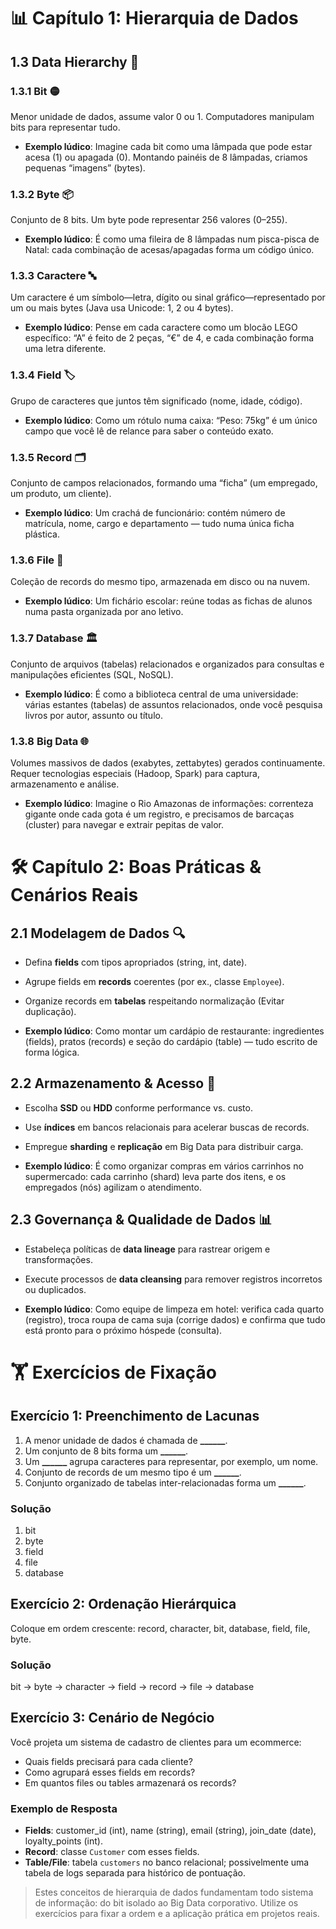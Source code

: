 # 📊 Capítulo 1: Hierarquia de Dados

## 1.3 Data Hierarchy 💾

### 1.3.1 Bit 🟡  
Menor unidade de dados, assume valor 0 ou 1. Computadores manipulam bits para representar tudo.  


 - **Exemplo lúdico**: Imagine cada bit como uma lâmpada que pode estar acesa (1) ou apagada (0). Montando painéis de 8 lâmpadas, criamos pequenas “imagens” (bytes).


### 1.3.2 Byte 📦  
Conjunto de 8 bits. Um byte pode representar 256 valores (0–255).  


 - **Exemplo lúdico**: É como uma fileira de 8 lâmpadas num pisca-pisca de Natal: cada combinação de acesas/apagadas forma um código único.


### 1.3.3 Caractere 🔤  
Um caractere é um símbolo—letra, dígito ou sinal gráfico—representado por um ou mais bytes (Java usa Unicode: 1, 2 ou 4 bytes).  


 - **Exemplo lúdico**: Pense em cada caractere como um blocão LEGO específico: “A” é feito de 2 peças, “€” de 4, e cada combinação forma uma letra diferente.


### 1.3.4 Field 🏷️  
Grupo de caracteres que juntos têm significado (nome, idade, código).  


 - **Exemplo lúdico**: Como um rótulo numa caixa: “Peso: 75kg” é um único campo que você lê de relance para saber o conteúdo exato.


### 1.3.5 Record 🗂️  
Conjunto de campos relacionados, formando uma “ficha” (um empregado, um produto, um cliente).  


 - **Exemplo lúdico**: Um crachá de funcionário: contém número de matrícula, nome, cargo e departamento — tudo numa única ficha plástica.


### 1.3.6 File 📁  
Coleção de records do mesmo tipo, armazenada em disco ou na nuvem.  


 - **Exemplo lúdico**: Um fichário escolar: reúne todas as fichas de alunos numa pasta organizada por ano letivo.


### 1.3.7 Database 🏛️  
Conjunto de arquivos (tabelas) relacionados e organizados para consultas e manipulações eficientes (SQL, NoSQL).  


 - **Exemplo lúdico**: É como a biblioteca central de uma universidade: várias estantes (tabelas) de assuntos relacionados, onde você pesquisa livros por autor, assunto ou título.


### 1.3.8 Big Data 🌐  
Volumes massivos de dados (exabytes, zettabytes) gerados continuamente. Requer tecnologias especiais (Hadoop, Spark) para captura, armazenamento e análise.  


 - **Exemplo lúdico**: Imagine o Rio Amazonas de informações: correnteza gigante onde cada gota é um registro, e precisamos de barcaças (cluster) para navegar e extrair pepitas de valor.


# 🛠️ Capítulo 2: Boas Práticas & Cenários Reais

## 2.1 Modelagem de Dados 🔍  
  - Defina **fields** com tipos apropriados (string, int, date).  
  - Agrupe fields em **records** coerentes (por ex., classe `Employee`).  
  - Organize records em **tabelas** respeitando normalização (Evitar duplicação).  


 - **Exemplo lúdico**: Como montar um cardápio de restaurante: ingredientes (fields), pratos (records) e seção do cardápio (table) — tudo escrito de forma lógica.


## 2.2 Armazenamento & Acesso 🚀  
  - Escolha **SSD** ou **HDD** conforme performance vs. custo.  
  - Use **índices** em bancos relacionais para acelerar buscas de records.  
  - Empregue **sharding** e **replicação** em Big Data para distribuir carga.  


 - **Exemplo lúdico**: É como organizar compras em vários carrinhos no supermercado: cada carrinho (shard) leva parte dos itens, e os empregados (nós) agilizam o atendimento.


## 2.3 Governança & Qualidade de Dados 📊  
  - Estabeleça políticas de **data lineage** para rastrear origem e transformações.  
  - Execute processos de **data cleansing** para remover registros incorretos ou duplicados.  


 - **Exemplo lúdico**: Como equipe de limpeza em hotel: verifica cada quarto (registro), troca roupa de cama suja (corrige dados) e confirma que tudo está pronto para o próximo hóspede (consulta).


# 🏋️ Exercícios de Fixação

## Exercício 1: Preenchimento de Lacunas  
1. A menor unidade de dados é chamada de **______**.  
2. Um conjunto de 8 bits forma um **______**.  
3. Um **______** agrupa caracteres para representar, por exemplo, um nome.  
4. Conjunto de records de um mesmo tipo é um **______**.  
5. Conjunto organizado de tabelas inter-relacionadas forma um **______**.  

### Solução  
1. bit  
2. byte  
3. field  
4. file  
5. database  


## Exercício 2: Ordenação Hierárquica  
Coloque em ordem crescente: record, character, bit, database, field, file, byte.

### Solução  
bit → byte → character → field → record → file → database  


## Exercício 3: Cenário de Negócio  
Você projeta um sistema de cadastro de clientes para um ecommerce:
- Quais fields precisará para cada cliente?  
- Como agrupará esses fields em records?  
- Em quantos files ou tables armazenará os records?  

### Exemplo de Resposta  
- **Fields**: customer_id (int), name (string), email (string), join_date (date), loyalty_points (int).  
- **Record**: classe `Customer` com esses fields.  
- **Table/File**: tabela `customers` no banco relacional; possivelmente uma tabela de logs separada para histórico de pontuação.


> Estes conceitos de hierarquia de dados fundamentam todo sistema de informação: do bit isolado ao Big Data corporativo. Utilize os exercícios para fixar a ordem e a aplicação prática em projetos reais.